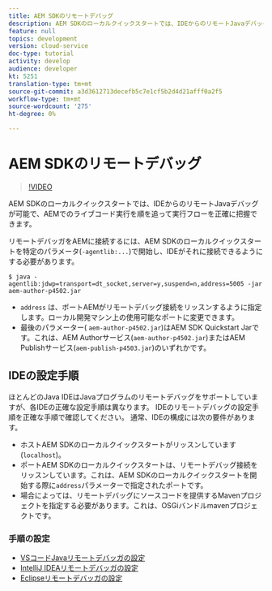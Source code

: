 ```yaml
---
title: AEM SDKのリモートデバッグ
description: AEM SDKのローカルクイックスタートでは、IDEからのリモートJavaデバッグが可能で、AEMでのライブコード実行を順を追って実行フローを正確に把握できます。
feature: null
topics: development
version: cloud-service
doc-type: tutorial
activity: develop
audience: developer
kt: 5251
translation-type: tm+mt
source-git-commit: a3d3612713decefb5c7e1cf5b2d4d21afff0a2f5
workflow-type: tm+mt
source-wordcount: '275'
ht-degree: 0%

---
```



# AEM SDKのリモートデバッグ

>[!VIDEO](https://video.tv.adobe.com/v/34338/?quality=12&learn=on)

AEM SDKのローカルクイックスタートでは、IDEからのリモートJavaデバッグが可能で、AEMでのライブコード実行を順を追って実行フローを正確に把握できます。

リモートデバッガをAEMに接続するには、AEM SDKのローカルクイックスタートを特定のパラメータ(`-agentlib:...`)で開始し、IDEがそれに接続できるようにする必要があります。

```
$ java -agentlib:jdwp=transport=dt_socket,server=y,suspend=n,address=5005 -jar aem-author-p4502.jar   
```

+ `address` は、ポートAEMがリモートデバッグ接続をリッスンするように指定します。ローカル開発マシン上の使用可能なポートに変更できます。
+ 最後のパラメーター( `aem-author-p4502.jar`)はAEM SDK Quickstart Jarです。これは、AEM Authorサービス(`aem-author-p4502.jar`)またはAEM Publishサービス(`aem-publish-p4503.jar`)のいずれかです。

## IDEの設定手順

ほとんどのJava IDEはJavaプログラムのリモートデバッグをサポートしていますが、各IDEの正確な設定手順は異なります。 IDEのリモートデバッグの設定手順を正確な手順で確認してください。 通常、IDEの構成には次の要件があります。

+ ホストAEM SDKのローカルクイックスタートがリッスンしています(`localhost`)。
+ ポートAEM SDKのローカルクイックスタートは、リモートデバッグ接続をリッスンしています。これは、AEM SDKのローカルクイックスタートを開始する際に`address`パラメーターで指定されたポートです。
+ 場合によっては、リモートデバッグにソースコードを提供するMavenプロジェクトを指定する必要があります。これは、OSGiバンドルmavenプロジェクトです。

### 手順の設定

+ [VSコードJavaリモートデバッガの設定](https://code.visualstudio.com/docs/java/java-debugging)
+ [IntelliJ IDEAリモートデバッガの設定](https://www.jetbrains.com/help/idea/run-debug-configuration-remote-debug.html)
+ [Eclipseリモートデバッガの設定](https://javapapers.com/core-java/java-remote-debug-with-eclipse/)
